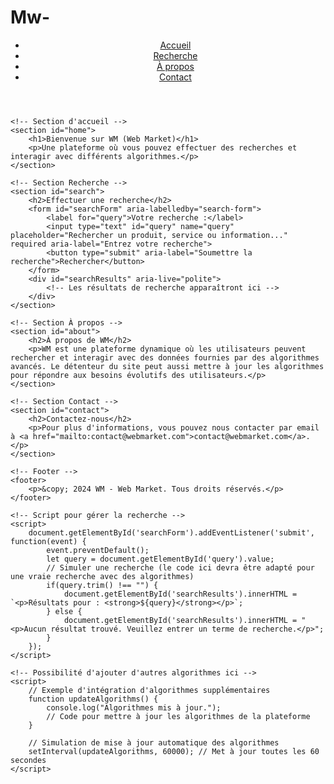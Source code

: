 # Mw-
<!DOCTYPE html>
<html lang="fr">
<head>
    <meta charset="UTF-8">
    <meta name="viewport" content="width=device-width, initial-scale=1.0">
    <meta name="description" content="WM (Web Market) - Une plateforme interactive de recherche">
    <meta name="keywords" content="Web Market, Recherche, Algorithmes">
    <meta name="author" content="WM Team">
    <title>WM - Web Market</title>
    <link rel="stylesheet" href="styles.css">
</head>
<body>
    <!-- Entête du site -->
    <header>
        <nav>
            <ul>
                <li><a href="#home">Accueil</a></li>
                <li><a href="#search">Recherche</a></li>
                <li><a href="#about">À propos</a></li>
                <li><a href="#contact">Contact</a></li>
            </ul>
        </nav>
    </header>

    <!-- Section d'accueil -->
    <section id="home">
        <h1>Bienvenue sur WM (Web Market)</h1>
        <p>Une plateforme où vous pouvez effectuer des recherches et interagir avec différents algorithmes.</p>
    </section>

    <!-- Section Recherche -->
    <section id="search">
        <h2>Effectuer une recherche</h2>
        <form id="searchForm" aria-labelledby="search-form">
            <label for="query">Votre recherche :</label>
            <input type="text" id="query" name="query" placeholder="Rechercher un produit, service ou information..." required aria-label="Entrez votre recherche">
            <button type="submit" aria-label="Soumettre la recherche">Rechercher</button>
        </form>
        <div id="searchResults" aria-live="polite">
            <!-- Les résultats de recherche apparaîtront ici -->
        </div>
    </section>

    <!-- Section À propos -->
    <section id="about">
        <h2>À propos de WM</h2>
        <p>WM est une plateforme dynamique où les utilisateurs peuvent rechercher et interagir avec des données fournies par des algorithmes avancés. Le détenteur du site peut aussi mettre à jour les algorithmes pour répondre aux besoins évolutifs des utilisateurs.</p>
    </section>

    <!-- Section Contact -->
    <section id="contact">
        <h2>Contactez-nous</h2>
        <p>Pour plus d'informations, vous pouvez nous contacter par email à <a href="mailto:contact@webmarket.com">contact@webmarket.com</a>.</p>
    </section>

    <!-- Footer -->
    <footer>
        <p>&copy; 2024 WM - Web Market. Tous droits réservés.</p>
    </footer>

    <!-- Script pour gérer la recherche -->
    <script>
        document.getElementById('searchForm').addEventListener('submit', function(event) {
            event.preventDefault();
            let query = document.getElementById('query').value;
            // Simuler une recherche (le code ici devra être adapté pour une vraie recherche avec des algorithmes)
            if(query.trim() !== "") {
                document.getElementById('searchResults').innerHTML = `<p>Résultats pour : <strong>${query}</strong></p>`;
            } else {
                document.getElementById('searchResults').innerHTML = "<p>Aucun résultat trouvé. Veuillez entrer un terme de recherche.</p>";
            }
        });
    </script>

    <!-- Possibilité d'ajouter d'autres algorithmes ici -->
    <script>
        // Exemple d'intégration d'algorithmes supplémentaires
        function updateAlgorithms() {
            console.log("Algorithmes mis à jour.");
            // Code pour mettre à jour les algorithmes de la plateforme
        }

        // Simulation de mise à jour automatique des algorithmes
        setInterval(updateAlgorithms, 60000); // Met à jour toutes les 60 secondes
    </script>
</body>
</html>
